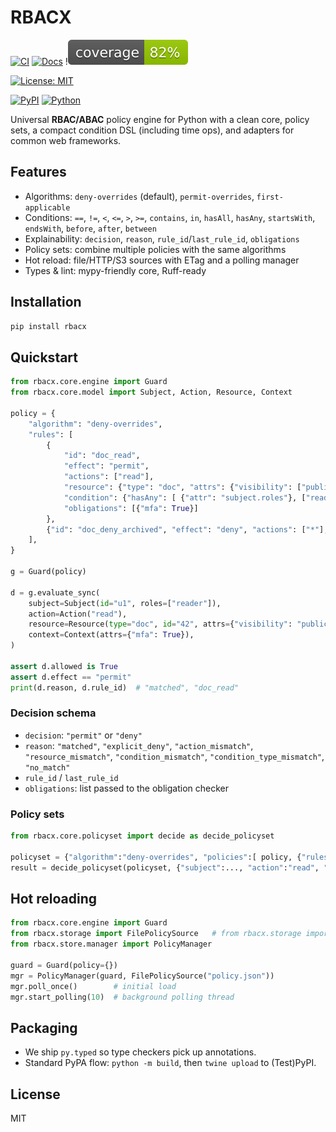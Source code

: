# RBACX


[![CI](https://github.com/Cheater121/rbacx/actions/workflows/ci.yml/badge.svg)](https://github.com/Cheater121/rbacx/actions/workflows/ci.yml)
[![Docs](https://img.shields.io/badge/docs-website-blue)](https://cheater121.github.io/rbacx/)
!![Coverage](https://raw.githubusercontent.com/Cheater121/rbacx/main/coverage.svg)


[![License: MIT](https://img.shields.io/badge/License-MIT-green.svg)](LICENSE)

[![PyPI](https://img.shields.io/pypi/v/rbacx)](https://pypi.org/project/rbacx/)
[![Python](https://img.shields.io/pypi/pyversions/rbacx)](https://pypi.org/project/rbacx/)


Universal **RBAC/ABAC** policy engine for Python with a clean core, policy sets, a compact condition DSL (including time ops), and adapters for common web frameworks.

## Features
- Algorithms: `deny-overrides` (default), `permit-overrides`, `first-applicable`
- Conditions: `==`, `!=`, `<`, `<=`, `>`, `>=`, `contains`, `in`, `hasAll`, `hasAny`, `startsWith`, `endsWith`, `before`, `after`, `between`
- Explainability: `decision`, `reason`, `rule_id`/`last_rule_id`, `obligations`
- Policy sets: combine multiple policies with the same algorithms
- Hot reload: file/HTTP/S3 sources with ETag and a polling manager
- Types & lint: mypy-friendly core, Ruff-ready

## Installation
```bash
pip install rbacx
```

## Quickstart
```python
from rbacx.core.engine import Guard
from rbacx.core.model import Subject, Action, Resource, Context

policy = {
    "algorithm": "deny-overrides",
    "rules": [
        {
            "id": "doc_read",
            "effect": "permit",
            "actions": ["read"],
            "resource": {"type": "doc", "attrs": {"visibility": ["public", "internal"]}},
            "condition": {"hasAny": [ {"attr": "subject.roles"}, ["reader", "admin"] ]},
            "obligations": [{"mfa": True}]
        },
        {"id": "doc_deny_archived", "effect": "deny", "actions": ["*"], "resource": {"type": "doc", "attrs": {"archived": True}}},
    ],
}

g = Guard(policy)

d = g.evaluate_sync(
    subject=Subject(id="u1", roles=["reader"]),
    action=Action("read"),
    resource=Resource(type="doc", id="42", attrs={"visibility": "public"}),
    context=Context(attrs={"mfa": True}),
)

assert d.allowed is True
assert d.effect == "permit"
print(d.reason, d.rule_id)  # "matched", "doc_read"
```

### Decision schema
- `decision`: `"permit"` or `"deny"`
- `reason`: `"matched"`, `"explicit_deny"`, `"action_mismatch"`, `"resource_mismatch"`, `"condition_mismatch"`, `"condition_type_mismatch"`, `"no_match"`
- `rule_id` / `last_rule_id`
- `obligations`: list passed to the obligation checker

### Policy sets
```python
from rbacx.core.policyset import decide as decide_policyset

policyset = {"algorithm":"deny-overrides", "policies":[ policy, {"rules":[...]} ]}
result = decide_policyset(policyset, {"subject":..., "action":"read", "resource":...})
```

## Hot reloading
```python
from rbacx.core.engine import Guard
from rbacx.storage import FilePolicySource   # from rbacx.storage import HotReloader if you prefer
from rbacx.store.manager import PolicyManager

guard = Guard(policy={})
mgr = PolicyManager(guard, FilePolicySource("policy.json"))
mgr.poll_once()        # initial load
mgr.start_polling(10)  # background polling thread
```

## Packaging
- We ship `py.typed` so type checkers pick up annotations.
- Standard PyPA flow: `python -m build`, then `twine upload` to (Test)PyPI.

## License
MIT
